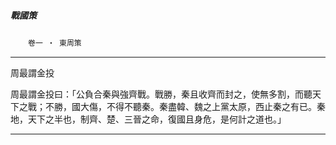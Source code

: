 

##### 戰國策
　　`卷一 ‧ 東周策`

* * *

周最謂金投

周最謂金投曰：「公負合秦與強齊戰。戰勝，秦且收齊而封之，使無多割，而聽天下之戰；不勝，國大傷，不得不聽秦。秦盡韓、魏之上黨太原，西止秦之有已。秦地，天下之半也，制齊、楚、三晉之命，復國且身危，是何計之道也。」

* * *

